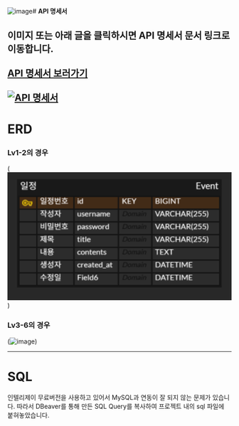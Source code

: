 ![image](https://github.com/user-attachments/assets/497bec23-58b6-4a0b-8133-6dc8f5a5f253)# **API 명세서**

이미지 또는 아래 글을 클릭하시면 API 명세서 문서 링크로 이동합니다.
</br></br>
[API 명세서 보러가기](https://documenter.getpostman.com/view/44611848/2sB2qai1oE)
</br></br>
[![API 명세서](https://github.com/user-attachments/assets/5d44f8db-7164-4bf0-8853-965e2c597da0)](https://documenter.getpostman.com/view/44611848/2sB2qai1oE)
---
# **ERD**
### Lv1-2의 경우
(![image](https://github.com/seongwon02/KakaoTechCampusAssignment2/blob/main/lv1,2.png?raw=true))
### Lv3-6의 경우
(![image](https://github.com/user-attachments/assets/932be1c3-189b-49f9-9635-662b3d0ab62c))

---
# **SQL**
인텔리제이 무료버전을 사용하고 있어서 MySQL과 연동이 잘 되지 않는 문제가 있습니다. 
따라서 DBeaver를 통해 만든 SQL Query를 복사하여 프로젝트 내의 sql 파일에 붙혀놓았습니다.
